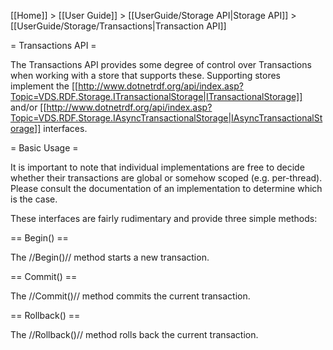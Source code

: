 [[Home]] > [[User Guide]] > [[UserGuide/Storage API|Storage API]] > [[UserGuide/Storage/Transactions|Transaction API]]

= Transactions API =

The Transactions API provides some degree of control over Transactions when working with a store that supports these.  Supporting stores implement the [[http://www.dotnetrdf.org/api/index.asp?Topic=VDS.RDF.Storage.ITransactionalStorage|ITransactionalStorage]] and/or [[http://www.dotnetrdf.org/api/index.asp?Topic=VDS.RDF.Storage.IAsyncTransactionalStorage|IAsyncTransactionalStorage]] interfaces.

= Basic Usage =

It is important to note that individual implementations are free to decide whether their transactions are global or somehow scoped (e.g. per-thread).  Please consult the documentation of an implementation to determine which is the case.

These interfaces are fairly rudimentary and provide three simple methods:

== Begin() ==

The //Begin()// method starts a new transaction.

== Commit() ==

The //Commit()// method commits the current transaction.

== Rollback() ==

The //Rollback()// method rolls back the current transaction.
